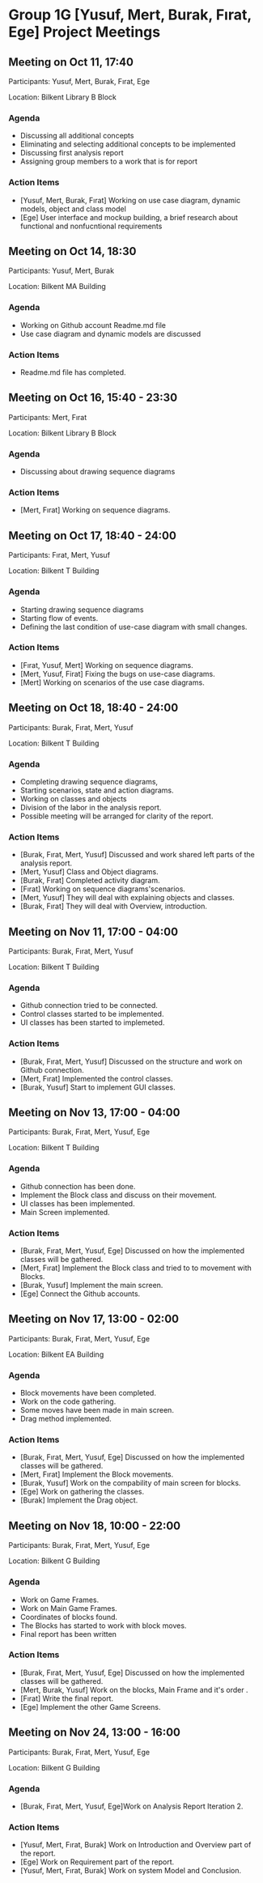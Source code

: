 # Group 1G [Yusuf, Mert, Burak, Fırat, Ege] Project Meetings

## Meeting on Oct 11, 17:40

Participants: Yusuf, Mert, Burak, Fırat, Ege

Location: Bilkent Library B Block

### Agenda
- Discussing all additional concepts
- Eliminating and selecting additional concepts to be implemented
- Discussing first analysis report
- Assigning group members to a work that is for report

### Action Items
- [Yusuf, Mert, Burak, Fırat] Working on use case diagram, dynamic models, object and class model
- [Ege] User interface and mockup building, a brief research about functional and nonfucntional requirements

## Meeting on Oct 14, 18:30

Participants: Yusuf, Mert, Burak

Location: Bilkent MA Building 

### Agenda
* Working on Github account Readme.md file
* Use case diagram and dynamic models are discussed

### Action Items
* Readme.md file has completed. 


## Meeting on Oct 16, 15:40 - 23:30

Participants: Mert, Fırat

Location: Bilkent Library B Block

### Agenda
* Discussing about drawing sequence diagrams

### Action Items
* [Mert, Fırat] Working on sequence diagrams.


## Meeting on Oct 17, 18:40 - 24:00

Participants: Fırat, Mert, Yusuf 

Location: Bilkent T Building

### Agenda
* Starting drawing sequence diagrams 
* Starting flow of events.
* Defining the last condition of use-case diagram with small changes.

### Action Items
* [Fırat, Yusuf, Mert] Working on sequence diagrams.
* [Mert, Yusuf, Firat] Fixing the bugs on use-case diagrams.
* [Mert] Working on scenarios of the use case diagrams.

## Meeting on Oct 18, 18:40 - 24:00

Participants: Burak, Fırat, Mert, Yusuf 

Location: Bilkent T Building

### Agenda
* Completing drawing sequence diagrams, 
* Starting scenarios, state and action diagrams.
* Working on classes and objects
* Division of the labor in the analysis report.
* Possible meeting will be arranged for clarity of the report.

### Action Items
* [Burak, Fırat, Mert, Yusuf] Discussed and work shared left parts of the analysis report.
* [Mert, Yusuf] Class and Object diagrams.
* [Burak, Fırat] Completed activity diagram.
* [Fırat] Working on sequence diagrams'scenarios.
* [Mert, Yusuf] They will deal with explaining objects and classes.
* [Burak, Fırat] They will deal with Overview, introduction.



## Meeting on Nov 11, 17:00 - 04:00

Participants: Burak, Fırat, Mert, Yusuf 

Location: Bilkent T Building

### Agenda
* Github connection tried to be connected.
* Control classes started to be implemented.
* UI classes has been started to implemeted.

### Action Items
* [Burak, Fırat, Mert, Yusuf] Discussed on the structure and work on Github connection.
* [Mert, Fırat] Implemented the control classes.
* [Burak, Yusuf] Start to implement GUI classes.




## Meeting on Nov 13, 17:00 - 04:00

Participants: Burak, Fırat, Mert, Yusuf, Ege 

Location: Bilkent T Building

### Agenda
* Github connection has been done. 
* Implement the Block class and discuss on their movement. 
* UI classes has been implemented.
* Main Screen implemented.

### Action Items
* [Burak, Fırat, Mert, Yusuf, Ege] Discussed on how the implemented classes will be gathered.
* [Mert, Fırat] Implement the Block class and tried to to movement with Blocks.
* [Burak, Yusuf] Implement the main screen.
* [Ege] Connect the Github accounts.


## Meeting on Nov 17, 13:00 - 02:00

Participants: Burak, Fırat, Mert, Yusuf, Ege 

Location: Bilkent EA Building

### Agenda
* Block movements have been completed. 
* Work on the code gathering.
* Some moves have been made in main screen.
* Drag method implemented.

### Action Items
* [Burak, Fırat, Mert, Yusuf, Ege] Discussed on how the implemented classes will be gathered.
* [Mert, Fırat] Implement the Block movements.
* [Burak, Yusuf] Work on the compability of main screen for blocks.
* [Ege] Work on gathering the classes.
* [Burak] Implement the Drag object.



## Meeting on Nov 18, 10:00 - 22:00

Participants: Burak, Fırat, Mert, Yusuf, Ege 

Location: Bilkent G Building

### Agenda
* Work on Game Frames.
* Work on Main Game Frames.
* Coordinates of blocks found.
* The Blocks has started to work with block moves.
* Final report has been written

### Action Items
* [Burak, Fırat, Mert, Yusuf, Ege] Discussed on how the implemented classes will be gathered.
* [Mert, Burak, Yusuf] Work on the blocks, Main Frame and it's order .
* [Fırat] Write the final report.
* [Ege] Implement the other Game Screens.



## Meeting on Nov 24, 13:00 - 16:00

Participants: Burak, Fırat, Mert, Yusuf, Ege 

Location: Bilkent G Building

### Agenda
* [Burak, Fırat, Mert, Yusuf, Ege]Work on Analysis Report Iteration 2. 

### Action Items
* [Yusuf, Mert, Fırat, Burak] Work on Introduction and Overview part of the report.
* [Ege] Work on Requirement part of the report.
* [Yusuf, Mert, Fırat, Burak] Work on system Model and Conclusion.



